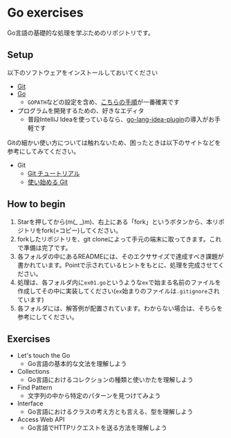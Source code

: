 # Go exercises

Go言語の基礎的な処理を学ぶためのリポジトリです。

## Setup

以下のソフトウェアをインストールしておいてください

* [Git](https://git-scm.com/)
* [Go](http://golang-jp.org/)
  * `GOPATH`などの設定を含め、[こちらの手順](http://www.golangbootcamp.com/book/get_setup)が一番確実です
* プログラムを開発するための、好きなエディタ
  * 普段IntelliJ Ideaを使っているなら、[go-lang-idea-plugin](https://github.com/go-lang-plugin-org/go-lang-idea-plugin)の導入がお手軽です

Gitの細かい使い方については触れないため、困ったときは以下のサイトなどを参考にしてみてください。

* Git
  * [Git チュートリアル](https://www.atlassian.com/ja/git/tutorial/git-basics)
  * [使い始める Git](http://qiita.com/icoxfog417/items/617094c6f9018149f41f)

## How to begin

1. Starを押してから(m(_ _)m)、右上にある「fork」というボタンから、本リポジトリをfork(=コピー)してください。
2. forkしたリポジトリを、git cloneによって手元の端末に取ってきます。これで準備は完了です。
3. 各フォルダの中にあるREADMEには、そのエクササイズで達成すべき課題が書かれています。Pointで示されているヒントをもとに、処理を完成させてください。
4. 処理は、各フォルダ内に`ex01.go`というような`ex`で始まる名前のファイルを作成してその中に実装してください(`ex`始まりのファイルは`.gitignore`されています)
5. 各フォルダには、解答例が配置されています。わからない場合は、そちらを参考にしてください。

## Exercises

* Let's touch the Go
  * Go言語の基本的な文法を理解しよう
* Collections
  * Go言語におけるコレクションの種類と使いかたを理解しよう
* Find Pattern
  * 文字列の中から特定のパターンを見つけてみよう
* Interface
  * Go言語におけるクラスの考え方とも言える、型を理解しよう
* Access Web API
  * Go言語でHTTPリクエストを送る方法を理解しよう
